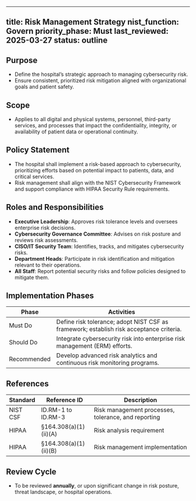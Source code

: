  
---
title: Risk Management Strategy
nist_function: Govern
priority_phase: Must
last_reviewed: 2025-03-27
status: outline
---

## Purpose
- Define the hospital’s strategic approach to managing cybersecurity risk.
- Ensure consistent, prioritized risk mitigation aligned with organizational goals and patient safety.

## Scope
- Applies to all digital and physical systems, personnel, third-party services, and processes that impact the confidentiality, integrity, or availability of patient data or operational continuity.

## Policy Statement
- The hospital shall implement a risk-based approach to cybersecurity, prioritizing efforts based on potential impact to patients, data, and critical services.
- Risk management shall align with the NIST Cybersecurity Framework and support compliance with HIPAA Security Rule requirements.

## Roles and Responsibilities
- **Executive Leadership**: Approves risk tolerance levels and oversees enterprise risk decisions.
- **Cybersecurity Governance Committee**: Advises on risk posture and reviews risk assessments.
- **CISO/IT Security Team**: Identifies, tracks, and mitigates cybersecurity risks.
- **Department Heads**: Participate in risk identification and mitigation relevant to their operations.
- **All Staff**: Report potential security risks and follow policies designed to mitigate them.

## Implementation Phases

| Phase        | Activities                                                                 |
|--------------|----------------------------------------------------------------------------|
| Must Do      | Define risk tolerance; adopt NIST CSF as framework; establish risk acceptance criteria. |
| Should Do    | Integrate cybersecurity risk into enterprise risk management (ERM) efforts. |
| Recommended  | Develop advanced risk analytics and continuous risk monitoring programs.    |

## References

| Standard | Reference ID       | Description                                  |
|----------|--------------------|----------------------------------------------|
| NIST CSF | ID.RM-1 to ID.RM-3  | Risk management processes, tolerance, and reporting |
| HIPAA    | §164.308(a)(1)(ii)(A) | Risk analysis requirement                     |
| HIPAA    | §164.308(a)(1)(ii)(B) | Risk management implementation                |

## Review Cycle
- To be reviewed **annually**, or upon significant change in risk posture, threat landscape, or hospital operations.
